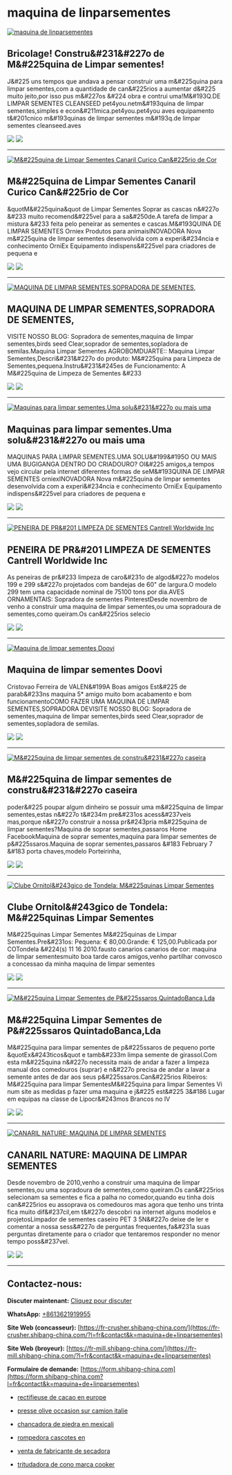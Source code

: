 # maquina de linparsementes

<a href="https://swt.shibang-china.com/?l=fr&img&k=maquina+de+linparsementes" target="_blank">![maquina de linparsementes](http://static.shibang-china.com/all-800x300/1481.jpg)</a>

## Bricolage! Constru&#231&#227o de M&#225quina de Limpar sementes!
J&#225 uns tempos que andava a pensar construir uma m&#225quina para limpar sementes,com a quantidade de can&#225rios a aumentar d&#225 muito jeito,por isso pus m&#227os &#224 obra e contrui uma!M&#193Q.DE LIMPAR SEMENTES CLEANSEED pet4you.netm&#193quina de limpar sementes,simples e econ&#211mica.pet4you.pet4you aves equipamento t&#201cnico m&#193quinas de limpar sementes m&#193q.de limpar sementes cleanseed.aves


<a href="https://whatsapp.shibangsoft.com/WhatsApp.php" target="_blank" title="WhatsApp">![](http://static.shibang-china.com/icon/whatsapp.png)</a> <a href="https://swt.shibang-china.com/?l=fr&icon&k=maquina+de+linparsementes" target="_blank">![](http://static.shibang-china.com/icon/chat-fr.png)</a>

---

<a href="https://swt.shibang-china.com/?l=fr&img&k=maquina+de+linparsementes" target="_blank">![M&#225quina de Limpar Sementes Canaril Curico Can&#225rio de Cor](http://static.shibang-china.com/all-800x300/866.jpg)</a>

## M&#225quina de Limpar Sementes Canaril Curico Can&#225rio de Cor
&quotM&#225quina&quot de Limpar Sementes Soprar as cascas n&#227o &#233 muito recomend&#225vel para a sa&#250de.A tarefa de limpar a mistura &#233 feita pelo peneirar as sementes e cascas.M&#193QUINA DE LIMPAR SEMENTES Orniex Produtos para animaisINOVADORA Nova m&#225quina de limpar sementes desenvolvida com a experi&#234ncia e conhecimento OrniEx Equipamento indispens&#225vel para criadores de pequena e


<a href="https://whatsapp.shibangsoft.com/WhatsApp.php" target="_blank" title="WhatsApp">![](http://static.shibang-china.com/icon/whatsapp.png)</a> <a href="https://swt.shibang-china.com/?l=fr&icon&k=maquina+de+linparsementes" target="_blank">![](http://static.shibang-china.com/icon/chat-fr.png)</a>

---

<a href="https://swt.shibang-china.com/?l=fr&img&k=maquina+de+linparsementes" target="_blank">![MAQUINA DE LIMPAR SEMENTES,SOPRADORA DE SEMENTES,](http://static.shibang-china.com/all-800x300/1406.jpg)</a>

## MAQUINA DE LIMPAR SEMENTES,SOPRADORA DE SEMENTES,
VISITE NOSSO BLOG: Sopradora de sementes,maquina de limpar sementes,birds seed Clear,soprador de sementes,sopladora de semilas.Maquina Limpar Sementes AGROBOMDUARTE:: Maquina Limpar Sementes,Descri&#231&#227o do produto: M&#225quina para Limpeza de Sementes,pequena.Instru&#231&#245es de Funcionamento: A M&#225quina de Limpeza de Sementes &#233


<a href="https://whatsapp.shibangsoft.com/WhatsApp.php" target="_blank" title="WhatsApp">![](http://static.shibang-china.com/icon/whatsapp.png)</a> <a href="https://swt.shibang-china.com/?l=fr&icon&k=maquina+de+linparsementes" target="_blank">![](http://static.shibang-china.com/icon/chat-fr.png)</a>

---

<a href="https://swt.shibang-china.com/?l=fr&img&k=maquina+de+linparsementes" target="_blank">![Maquinas para limpar sementes.Uma solu&#231&#227o ou mais uma](http://static.shibang-china.com/all-800x300/967.jpg)</a>

## Maquinas para limpar sementes.Uma solu&#231&#227o ou mais uma
MAQUINAS PARA LIMPAR SEMENTES.UMA SOLU&#199&#195O OU MAIS UMA BUGIGANGA DENTRO DO CRIADOURO? Ol&#225 amigos,a tempos vejo circular pela internet diferentes formas de seM&#193QUINA DE LIMPAR SEMENTES orniexINOVADORA Nova m&#225quina de limpar sementes desenvolvida com a experi&#234ncia e conhecimento OrniEx Equipamento indispens&#225vel para criadores de pequena e


<a href="https://whatsapp.shibangsoft.com/WhatsApp.php" target="_blank" title="WhatsApp">![](http://static.shibang-china.com/icon/whatsapp.png)</a> <a href="https://swt.shibang-china.com/?l=fr&icon&k=maquina+de+linparsementes" target="_blank">![](http://static.shibang-china.com/icon/chat-fr.png)</a>

---

<a href="https://swt.shibang-china.com/?l=fr&img&k=maquina+de+linparsementes" target="_blank">![PENEIRA DE PR&#201 LIMPEZA DE SEMENTES Cantrell Worldwide Inc](http://static.shibang-china.com/all-800x300/1178.jpg)</a>

## PENEIRA DE PR&#201 LIMPEZA DE SEMENTES Cantrell Worldwide Inc
As peneiras de pr&#233 limpeza de caro&#231o de algod&#227o modelos 199 e 299 s&#227o projetados com bandejas de 60" de largura.O modelo 299 tem uma capacidade nominal de 75100 tons por dia.AVES ORNAMENTAIS: Sopradora de sementes PinterestDesde novembro de venho a construir uma maquina de limpar sementes,ou uma sopradoura de sementes,como queiram.Os can&#225rios selecio


<a href="https://whatsapp.shibangsoft.com/WhatsApp.php" target="_blank" title="WhatsApp">![](http://static.shibang-china.com/icon/whatsapp.png)</a> <a href="https://swt.shibang-china.com/?l=fr&icon&k=maquina+de+linparsementes" target="_blank">![](http://static.shibang-china.com/icon/chat-fr.png)</a>

---

<a href="https://swt.shibang-china.com/?l=fr&img&k=maquina+de+linparsementes" target="_blank">![Maquina de limpar sementes Doovi](http://static.shibang-china.com/all-800x300/1034.jpg)</a>

## Maquina de limpar sementes Doovi
Cristovao Ferreira de VALEN&#199A Boas amigos Est&#225 de parab&#233ns maquina 5* amigo muito bom acabamento e bom funcionamentoCOMO FAZER UMA MAQUINA DE LIMPAR SEMENTES,SOPRADORA DEVISITE NOSSO BLOG: Sopradora de sementes,maquina de limpar sementes,birds seed Clear,soprador de sementes,sopladora de semilas.


<a href="https://whatsapp.shibangsoft.com/WhatsApp.php" target="_blank" title="WhatsApp">![](http://static.shibang-china.com/icon/whatsapp.png)</a> <a href="https://swt.shibang-china.com/?l=fr&icon&k=maquina+de+linparsementes" target="_blank">![](http://static.shibang-china.com/icon/chat-fr.png)</a>

---

<a href="https://swt.shibang-china.com/?l=fr&img&k=maquina+de+linparsementes" target="_blank">![M&#225quina de limpar sementes de constru&#231&#227o caseira](http://static.shibang-china.com/all-800x300/615.jpg)</a>

## M&#225quina de limpar sementes de constru&#231&#227o caseira
poder&#225 poupar algum dinheiro se possuir uma m&#225quina de limpar sementes,estas n&#227o t&#234m pre&#231os acess&#237veis mas,porque n&#227o construir a nossa pr&#243pria m&#225quina de limpar sementes?Maquina de soprar sementes,passaros Home FacebookMaquina de soprar sementes,maquina para limpar sementes de p&#225ssaros.Maquina de soprar sementes,passaros &#183 February 7 &#183 porta chaves,modelo Porteirinha,


<a href="https://whatsapp.shibangsoft.com/WhatsApp.php" target="_blank" title="WhatsApp">![](http://static.shibang-china.com/icon/whatsapp.png)</a> <a href="https://swt.shibang-china.com/?l=fr&icon&k=maquina+de+linparsementes" target="_blank">![](http://static.shibang-china.com/icon/chat-fr.png)</a>

---

<a href="https://swt.shibang-china.com/?l=fr&img&k=maquina+de+linparsementes" target="_blank">![Clube Ornitol&#243gico de Tondela: M&#225quinas Limpar Sementes](http://static.shibang-china.com/all-800x300/1376.jpg)</a>

## Clube Ornitol&#243gico de Tondela: M&#225quinas Limpar Sementes
M&#225quinas Limpar Sementes M&#225quinas de Limpar Sementes.Pre&#231os: Pequena: € 80,00.Grande: € 125,00.Publicada por COTondela &#224(s) 11 16 2010.fausto canarios canarios de cor: maquina de limpar sementesmuito boa tarde caros amigos,venho partilhar convosco a concessao da minha maquina de limpar sementes


<a href="https://whatsapp.shibangsoft.com/WhatsApp.php" target="_blank" title="WhatsApp">![](http://static.shibang-china.com/icon/whatsapp.png)</a> <a href="https://swt.shibang-china.com/?l=fr&icon&k=maquina+de+linparsementes" target="_blank">![](http://static.shibang-china.com/icon/chat-fr.png)</a>

---

<a href="https://swt.shibang-china.com/?l=fr&img&k=maquina+de+linparsementes" target="_blank">![M&#225quina Limpar Sementes de P&#225ssaros QuintadoBanca,Lda](http://static.shibang-china.com/all-800x300/1461.jpg)</a>

## M&#225quina Limpar Sementes de P&#225ssaros QuintadoBanca,Lda
M&#225quina para limpar sementes de p&#225ssaros de pequeno porte &quotEx&#243ticos&quot e tamb&#233m limpa semente de girassol.Com esta m&#225quina n&#227o necessita mais de andar a fazer a limpeza manual dos comedouros (suprar) e n&#227o precisa de andar a lavar a semente antes de dar aos seus p&#225ssaros.Can&#225rios Ribeiros: M&#225quina para limpar SementesM&#225quina para limpar Sementes Vi num site as medidas p fazer uma maquina e j&#225 est&#225 3&#186 Lugar em equipas na classe de Lipocr&#243mos Brancos no IV


<a href="https://whatsapp.shibangsoft.com/WhatsApp.php" target="_blank" title="WhatsApp">![](http://static.shibang-china.com/icon/whatsapp.png)</a> <a href="https://swt.shibang-china.com/?l=fr&icon&k=maquina+de+linparsementes" target="_blank">![](http://static.shibang-china.com/icon/chat-fr.png)</a>

---

<a href="https://swt.shibang-china.com/?l=fr&img&k=maquina+de+linparsementes" target="_blank">![CANARIL NATURE: MAQUINA DE LIMPAR SEMENTES](http://static.shibang-china.com/all-800x300/1356.jpg)</a>

## CANARIL NATURE: MAQUINA DE LIMPAR SEMENTES
Desde novembro de 2010,venho a construir uma maquina de limpar sementes,ou uma sopradoura de sementes,como queiram.Os can&#225rios selecionam sa sementes e fica a palha no comedor,quando eu tinha dois can&#225rios eu assoprava os comedouros mas agora que tenho uns trinta fica muito dif&#237cil,em t&#227o descobri na internet alguns modelos e projetosLimpador de sementes caseiro PET 3 5N&#227o deixe de ler e comentar a nossa sess&#227o de perguntas frequentes,fa&#231a suas perguntas diretamente para o criador que tentaremos responder no menor tempo poss&#237vel.


<a href="https://whatsapp.shibangsoft.com/WhatsApp.php" target="_blank" title="WhatsApp">![](http://static.shibang-china.com/icon/whatsapp.png)</a> <a href="https://swt.shibang-china.com/?l=fr&icon&k=maquina+de+linparsementes" target="_blank">![](http://static.shibang-china.com/icon/chat-fr.png)</a>

---
## Contactez-nous:

**Discuter maintenant:** [Cliquez pour discuter](https://swt.shibang-china.com?l=fr&contact&k=maquina+de+linparsementes)

**WhatsApp:**  [+8613621919955](https://whatsapp.shibangsoft.com/WhatsApp.php)

**Site Web (concasseur):** [https://fr-crusher.shibang-china.com/](https://fr-crusher.shibang-china.com/?l=fr&contact&k=maquina+de+linparsementes)

**Site Web (broyeur):** [https://fr-mill.shibang-china.com/](https://fr-mill.shibang-china.com/?l=fr&contact&k=maquina+de+linparsementes)

**Formulaire de demande:** [https://form.shibang-china.com](https://form.shibang-china.com?l=fr&contact&k=maquina+de+linparsementes)

* [rectifieuse de cacao en europe](../65/rectifieuse%20de%20cacao%20en%20europe.md)

* [presse olive occasion sur camion italie](../65/presse%20olive%20occasion%20sur%20camion%20italie.md)

* [chancadora de piedra en mexicali](../63/chancadora%20de%20piedra%20en%20mexicali.md)

* [rompedora cascotes en](../62/rompedora%20cascotes%20en.md)

* [venta de fabricante de secadora](../64/venta%20de%20fabricante%20de%20secadora.md)

* [tritudadora de cono marca cooker](../62/tritudadora%20de%20cono%20marca%20cooker.md)
